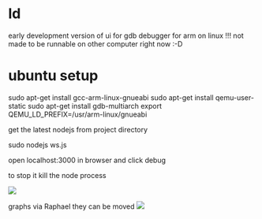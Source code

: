 ld
==
early development version of ui for gdb debugger for arm on linux !!!
not made to be runnable on other computer right now  :-D 

ubuntu setup
==

sudo apt-get install gcc-arm-linux-gnueabi
sudo apt-get install qemu-user-static
sudo apt-get install gdb-multiarch
export QEMU_LD_PREFIX=/usr/arm-linux/gnueabi

get the latest nodejs
from project directory

sudo nodejs ws.js

open localhost:3000 in browser and click debug

to stop it kill the node process



![](https://raw.github.com/NikolaMandic/ld/master/a.png)

graphs via Raphael they can be moved
![](https://raw.github.com/NikolaMandic/ld/master/b.png)
